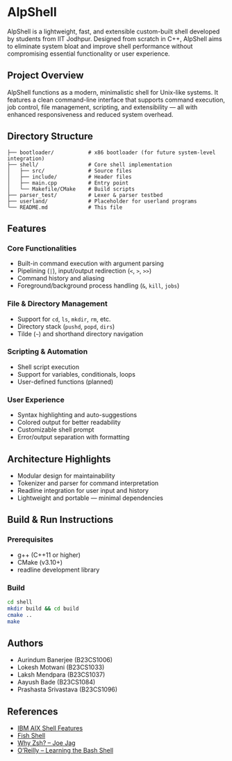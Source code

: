 # AlpShell

AlpShell is a lightweight, fast, and extensible custom-built shell developed by students from IIT Jodhpur. Designed from scratch in C++, AlpShell aims to eliminate system bloat and improve shell performance without compromising essential functionality or user experience.


## Project Overview

AlpShell functions as a modern, minimalistic shell for Unix-like systems. It features a clean command-line interface that supports command execution, job control, file management, scripting, and extensibility — all with enhanced responsiveness and reduced system overhead.


## Directory Structure

```
├── bootloader/           # x86 bootloader (for future system-level integration)
├── shell/                # Core shell implementation
│   ├── src/              # Source files
│   ├── include/          # Header files
│   ├── main.cpp          # Entry point
│   └── Makefile/CMake    # Build scripts
├── parser_test/          # Lexer & parser testbed
├── userland/             # Placeholder for userland programs
└── README.md             # This file
```


## Features

### Core Functionalities
- Built-in command execution with argument parsing
- Pipelining (`|`), input/output redirection (`<`, `>`, `>>`)
- Command history and aliasing
- Foreground/background process handling (`&`, `kill`, `jobs`)

### File & Directory Management
- Support for `cd`, `ls`, `mkdir`, `rm`, etc.
- Directory stack (`pushd`, `popd`, `dirs`)
- Tilde (`~`) and shorthand directory navigation

### Scripting & Automation
- Shell script execution
- Support for variables, conditionals, loops
- User-defined functions (planned)

### User Experience
- Syntax highlighting and auto-suggestions
- Colored output for better readability
- Customizable shell prompt
- Error/output separation with formatting


## Architecture Highlights
- Modular design for maintainability
- Tokenizer and parser for command interpretation
- Readline integration for user input and history
- Lightweight and portable — minimal dependencies


## Build & Run Instructions

### Prerequisites
- g++ (C++11 or higher)
- CMake (v3.10+)
- readline development library

### Build
```bash
cd shell
mkdir build && cd build
cmake ..
make
```

## Authors
- Aurindum Banerjee (B23CS1006) 
- Lokesh Motwani (B23CS1033) 
- Laksh Mendpara (B23CS1037) 
- Aayush Bade (B23CS1084) 
- Prashasta Srivastava (B23CS1096)

## References
- [IBM AIX Shell Features](https://www.ibm.com/docs/en/aix/7.2?topic=concepts-shell-features)
- [Fish Shell](https://www.google.com/search?client=firefox-b-d&q=main+feature+of+fish+shell)
- [Why Zsh? – Joe Jag](https://code.joejag.com/2014/why-zsh.html#:~:text=Not%20only%20does%20it%20help,Zsh%20a%20joy%20to%20use.)
- [O’Reilly – Learning the Bash Shell](https://www.oreilly.com/library/view/learning-the-bash/1565923472/pr01s02.html)
